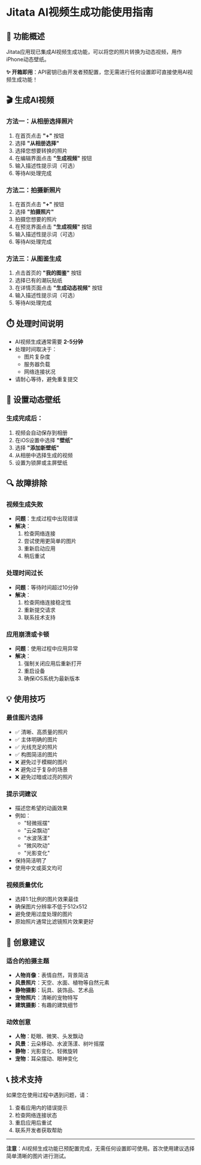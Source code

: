 # Jitata AI视频生成功能使用指南

## 🎯 功能概述
Jitata应用现已集成AI视频生成功能，可以将您的照片转换为动态视频，用作iPhone动态壁纸。

**✨ 开箱即用**：API密钥已由开发者预配置，您无需进行任何设置即可直接使用AI视频生成功能！

## 🎬 生成AI视频

### 方法一：从相册选择照片
1. 在首页点击 **"+"** 按钮
2. 选择 **"从相册选择"**
3. 选择您想要转换的照片
4. 在编辑界面点击 **"生成视频"** 按钮
5. 输入描述性提示词（可选）
6. 等待AI处理完成

### 方法二：拍摄新照片
1. 在首页点击 **"+"** 按钮
2. 选择 **"拍摄照片"**
3. 拍摄您想要的照片
4. 在预览界面点击 **"生成视频"** 按钮
5. 输入描述性提示词（可选）
6. 等待AI处理完成

### 方法三：从图鉴生成
1. 点击首页的 **"我的图鉴"** 按钮
2. 选择已有的潮玩贴纸
3. 在详情页面点击 **"生成动态视频"** 按钮
4. 输入描述性提示词（可选）
5. 等待AI处理完成

## ⏱️ 处理时间说明
- AI视频生成通常需要 **2-5分钟**
- 处理时间取决于：
  - 图片复杂度
  - 服务器负载
  - 网络连接状况
- 请耐心等待，避免重复提交

## 📱 设置动态壁纸

### 生成完成后：
1. 视频会自动保存到相册
2. 在iOS设置中选择 **"壁纸"**
3. 选择 **"添加新壁纸"**
4. 从相册中选择生成的视频
5. 设置为锁屏或主屏壁纸

## 🔍 故障排除

### 视频生成失败
- **问题**：生成过程中出现错误
- **解决**：
  1. 检查网络连接
  2. 尝试使用更简单的图片
  3. 重新启动应用
  4. 稍后重试

### 处理时间过长
- **问题**：等待时间超过10分钟
- **解决**：
  1. 检查网络连接稳定性
  2. 重新提交请求
  3. 联系技术支持

### 应用崩溃或卡顿
- **问题**：使用过程中应用异常
- **解决**：
  1. 强制关闭应用后重新打开
  2. 重启设备
  3. 确保iOS系统为最新版本

## 💡 使用技巧

### 最佳图片选择
- ✅ 清晰、高质量的照片
- ✅ 主体明确的图片
- ✅ 光线充足的照片
- ✅ 构图简洁的图片
- ❌ 避免过于模糊的图片
- ❌ 避免过于复杂的场景
- ❌ 避免过暗或过亮的照片

### 提示词建议
- 描述您希望的动画效果
- 例如：
  - "轻微摇摆"
  - "云朵飘动"
  - "水波荡漾"
  - "微风吹动"
  - "光影变化"
- 保持简洁明了
- 使用中文或英文均可

### 视频质量优化
- 选择1:1比例的图片效果最佳
- 确保图片分辨率不低于512x512
- 避免使用过度处理的图片
- 原始照片通常比滤镜照片效果更好

## 🎨 创意建议

### 适合的拍摄主题
- **人物肖像**：表情自然，背景简洁
- **风景照片**：天空、水面、植物等自然元素
- **静物摄影**：玩具、装饰品、艺术品
- **宠物照片**：清晰的宠物特写
- **建筑摄影**：有趣的建筑细节

### 动效创意
- **人物**：眨眼、微笑、头发飘动
- **风景**：云朵移动、水波荡漾、树叶摇摆
- **静物**：光影变化、轻微旋转
- **宠物**：耳朵摆动、眼神变化

## 📞 技术支持
如果您在使用过程中遇到问题，请：
1. 查看应用内的错误提示
2. 检查网络连接状态
3. 重启应用后重试
4. 联系开发者获取帮助

---

**注意**：AI视频生成功能已预配置完成，无需任何设置即可使用。首次使用建议选择简单清晰的图片进行测试。 